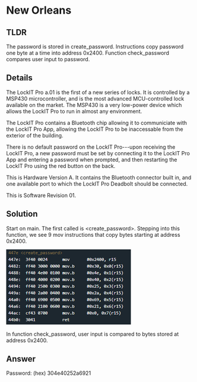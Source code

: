 # New Orleans
## TLDR
The password is stored in create_password.
Instructions copy password one byte at a time into address 0x2400.
Function check_password compares user input to password.

## Details
The LockIT Pro a.01  is the first of a new series  of locks. It is
controlled by a  MSP430 microcontroller, and is  the most advanced
MCU-controlled lock available on the  market. The MSP430 is a very
low-power device which allows the LockIT  Pro to run in almost any
environment.

The  LockIT  Pro   contains  a  Bluetooth  chip   allowing  it  to
communiciate with the  LockIT Pro App, allowing the  LockIT Pro to
be inaccessable from the exterior of the building.

There is  no default password  on the LockIT  Pro---upon receiving
the LockIT Pro, a new password must be set by connecting it to the
LockIT Pro  App and  entering a password  when prompted,  and then
restarting the LockIT Pro using the red button on the back.
    
This is Hardware  Version A.  It contains  the Bluetooth connector
built in, and one available port  to which the LockIT Pro Deadbolt
should be connected.

This is Software Revision 01.

## Solution
Start on main. The first called is <create_password>. Stepping into this function, we see 9 mov instructions that copy bytes starting at address 0x2400.

![create_password](./screenshots/create_password.png)

In function check_password, user input is compared to bytes stored at address 0x2400.

## Answer
Password: (hex) 304e40252a6921
